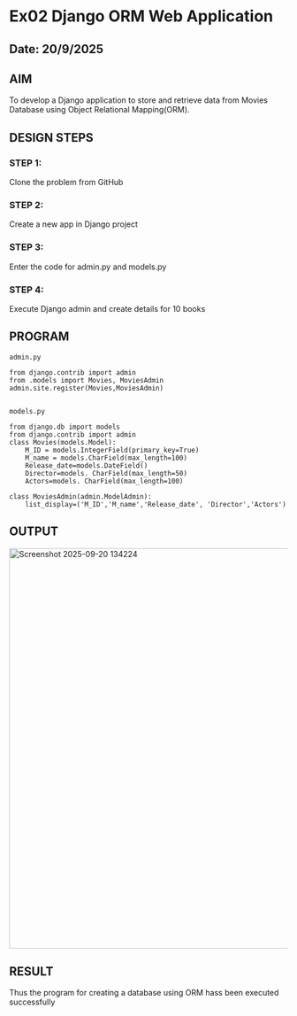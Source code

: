 # Ex02 Django ORM Web Application
## Date: 20/9/2025

## AIM
To develop a Django application to store and retrieve data from Movies Database using Object Relational Mapping(ORM).




## DESIGN STEPS

### STEP 1:
Clone the problem from GitHub

### STEP 2:
Create a new app in Django project

### STEP 3:
Enter the code for admin.py and models.py

### STEP 4:
Execute Django admin and create details for 10 books

## PROGRAM
```
admin.py 

from django.contrib import admin
from .models import Movies, MoviesAdmin
admin.site.register(Movies,MoviesAdmin)


models.py

from django.db import models
from django.contrib import admin
class Movies(models.Model):
    M_ID = models.IntegerField(primary_key=True)
    M_name = models.CharField(max_length=100)
    Release_date=models.DateField()
    Director=models. CharField(max_length=50)
    Actors=models. CharField(max_length=100)
 
class MoviesAdmin(admin.ModelAdmin):
    list_display=('M_ID','M_name','Release_date', 'Director','Actors')
```

## OUTPUT

<img width="1286" height="723" alt="Screenshot 2025-09-20 134224" src="https://github.com/user-attachments/assets/cfe693c1-a72b-4a97-8238-1f8560c7be36" />



## RESULT
Thus the program for creating a database using ORM hass been executed successfully
